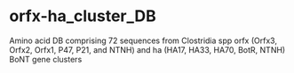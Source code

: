 # orfx-ha_cluster_DB
Amino acid DB comprising 72 sequences from Clostridia spp orfx (Orfx3, Orfx2, Orfx1, P47, P21, and NTNH) and ha (HA17, HA33, HA70, BotR, NTNH) BoNT gene clusters
